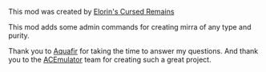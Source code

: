 ﻿This mod was created by [Elorin's Cursed Remains](https://github.com/Sepultaris)

This mod adds some admin commands for creating mirra of any type and purity.

Thank you to [Aquafir](https://github.com/aquafir/ACE) for taking the time to answer my questions.
And thank you to the [ACEmulator](https://github.com/ACEmulator/ACE) team for creating such a great project.
